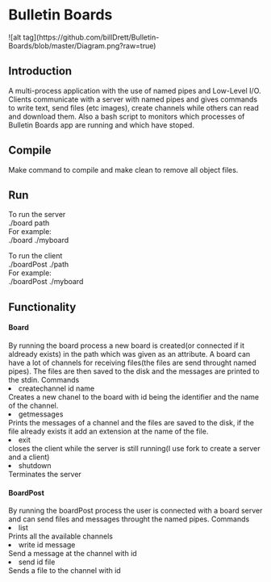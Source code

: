 <h1/>Bulletin Boards </h1>
![alt tag](https://github.com/billDrett/Bulletin-Boards/blob/master/Diagram.png?raw=true)
<h2/>Introduction </h2>
A multi-process application with the use of named pipes and Low-Level I/O. Clients communicate with a server with named pipes and gives commands to write text, send files (etc images), create channels while others can read and download them. Also a bash script to monitors which processes of Bulletin Boards app are running and which have stoped. 
<h2/>Compile</h2>
 Make command to compile and make clean to remove all object files. 

<h2/>Run	</h2></h2>

To run the server </br>
./board path</br>
For example:</br>
./board ./myboard</br>

To run the client </br>
./boardPost ./path</br>
For example:</br>
./boardPost ./myboard</br>

<h2/>Functionality</h2>
<h4>Board</h4>
By running the board process a new board is created(or connected if it aldready exists) in the path which was given as an attribute. A board can have a lot of channels for 
receiving files(the files are send throught named pipes).
The files are then saved to the disk and the messages are printed to the stdin.
Commands</br>
<lu>
<li>createchannel id name </li>
Creates a new chanel to the board with id being the identifier and the name of the channel.
<li>getmessages <id> </li>
Prints the messages of a channel and the files are saved to the disk, if the file already exists it add an extension at the name of the file.
<li>exit</li>
closes the client while the server is still running(I use fork to create a server and a client)
<li>shutdown</li>
Terminates the server
</lu>
<h4>BoardPost</h4>
By running the boardPost process the user is connected with a board server and can send files and messages throught the named pipes.
Commands</br>
<lu>
<li>list </li>
Prints all the available channels
<li>write id message </li>
Send a message at the channel with id
<li>send id file </li>
Sends a file to the channel with id 
</lu>
